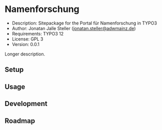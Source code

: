# Namenforschung

- Description: Sitepackage for the Portal für Namenforschung in TYPO3
- Author: Jonatan Jalle Steller ([jonatan.steller@adwmainz.de](mailto:jonatan.steller@adwmainz.de))
- Requirements: TYPO3 12
- License: GPL 3
- Version: 0.0.1

Longer description.

## Setup

## Usage

## Development

## Roadmap

